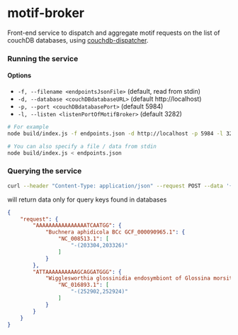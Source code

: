 # motif-broker
Front-end service to dispatch and aggregate motif requests on the list of couchDB databases, using [couchdb-dispatcher](https://www.npmjs.com/package/couchdb-dispatcher).

### Running the service

#### Options 
- `-f, --filename <endpointsJsonFile>` (default, read from stdin)
- `-d, --database <couchDBdatabaseURL>` (default http://localhost)
- `-p, --port <couchDBdatabasePort>` (default 5984)
- `-l, --listen <listenPortOfMotifBroker>` (default 3282)

```bash
# For example
node build/index.js -f endpoints.json -d http://localhost -p 5984 -l 3282

# You can also specify a file / data from stdin
node build/index.js < endpoints.json
```

### Querying the service
```sh
curl --header "Content-Type: application/json" --request POST --data '{"keys": [ "AAAAAAAAAATTTCAATTATAGG", "AAAAAAAATTATGTTCTTGACGG","AAAAAAACGGACATCCTTTATGG", "AAAACTTCATGCAAGTTTTGCGG","AAAACGGGTTGAATAGTCTCTGG","AAAACGACAATTGCCGTTTTCGG", "AAAAAAAAAAAAAAAATCAATGG", "ATTAAAAAAAAAAGCAGGATGGG"] }' MOTIF-BROKER-2_ENDPOINT/bulk_request
```

will return data only for query keys found in databases


```json
{
    "request": {
        "AAAAAAAAAAAAAAAATCAATGG": {
            "Buchnera aphidicola BCc GCF_000090965.1": {
                "NC_008513.1": [
                    "-(203304,203326)"
                ]
            }
        },
        "ATTAAAAAAAAAAGCAGGATGGG": {
            "Wigglesworthia glossinidia endosymbiont of Glossina morsitans morsitans (Yale colony) GCF_000247565.1": {
                "NC_016893.1": [
                    "-(252902,252924)"
                ]
            }
        }
    }
}
````
